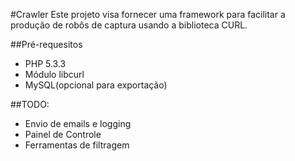 #Crawler
Este projeto visa fornecer uma framework para
facilitar a produção de robôs de captura usando a biblioteca CURL.

##Pré-requesitos
* PHP 5.3.3
* Módulo libcurl
* MySQL(opcional para exportação)

##TODO:
* Envio de emails e logging
* Painel de Controle
* Ferramentas de filtragem